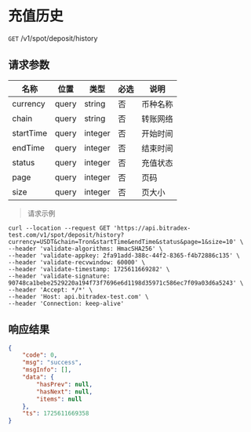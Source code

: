 # 充值历史

`GET` /v1/spot/deposit/history

## 请求参数

| 名称      | 位置  | 类型    | 必选 | 说明     |
| --------- | ----- | ------- | ---- | -------- |
| currency  | query | string  | 否   | 币种名称 |
| chain     | query | string  | 否   | 转账网络 |
| startTime | query | integer | 否   | 开始时间 |
| endTime   | query | integer | 否   | 结束时间 |
| status    | query | integer | 否   | 充值状态 |
| page      | query | integer | 否   | 页码     |
| size      | query | integer | 否   | 页大小   |

> 请求示例

```shell
curl --location --request GET 'https://api.bitradex-test.com/v1/spot/deposit/history?currency=USDT&chain=Tron&startTime&endTime&status&page=1&size=10' \
--header 'validate-algorithms: HmacSHA256' \
--header 'validate-appkey: 2fa91add-388c-44f2-8365-f4b72886c135' \
--header 'validate-recvwindow: 60000' \
--header 'validate-timestamp: 1725611669282' \
--header 'validate-signature: 90748ca1bebe2529220a194f73f7696e6d1198d35971c586ec7f09a03d6a5243' \
--header 'Accept: */*' \
--header 'Host: api.bitradex-test.com' \
--header 'Connection: keep-alive'
```

## 响应结果

```json
{
    "code": 0,
    "msg": "success",
    "msgInfo": [],
    "data": {
        "hasPrev": null,
        "hasNext": null,
        "items": null
    },
    "ts": 1725611669358
}
```


